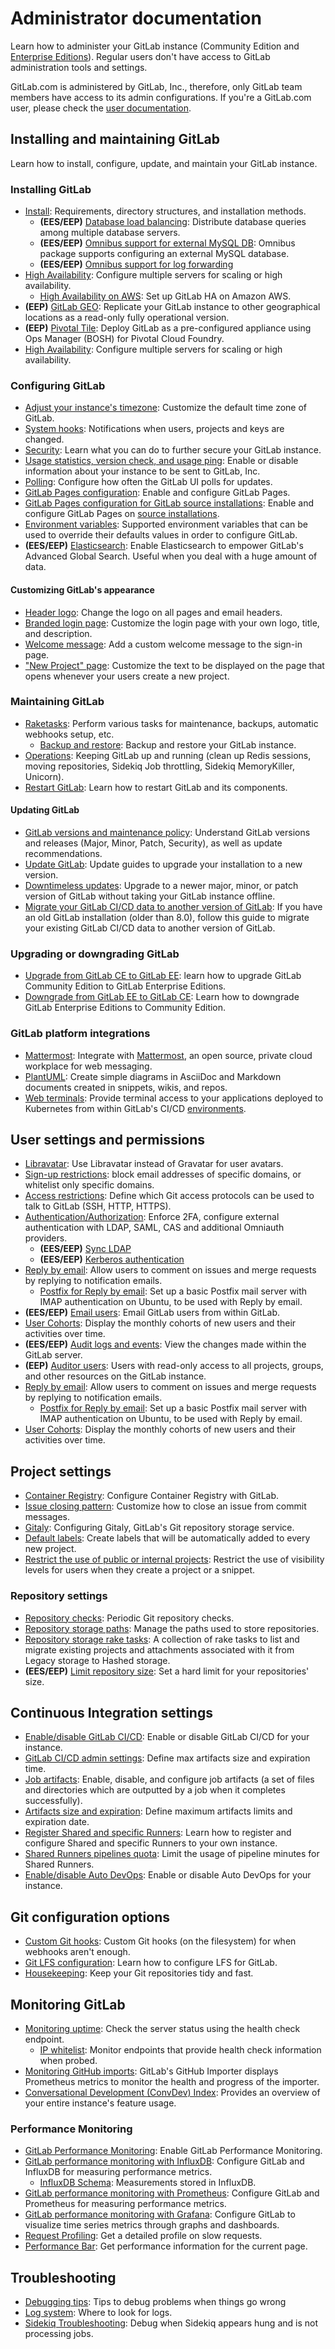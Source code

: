 # Administrator documentation

Learn how to administer your GitLab instance (Community Edition and
[Enterprise Editions](https://about.gitlab.com/gitlab-ee/)).
Regular users don't have access to GitLab administration tools and settings.

GitLab.com is administered by GitLab, Inc., therefore, only GitLab team members have
access to its admin configurations. If you're a GitLab.com user, please check the
[user documentation](../user/index.html).

## Installing and maintaining GitLab

Learn how to install, configure, update, and maintain your GitLab instance.

### Installing GitLab

- [Install](../install/README.md): Requirements, directory structures, and installation methods.
  - **(EES/EEP)** [Database load balancing](database_load_balancing.md): Distribute database queries among multiple database servers.
  - **(EES/EEP)** [Omnibus support for external MySQL DB](https://docs.gitlab.com/omnibus/settings/database.html#using-a-mysql-database-management-server-enterprise-edition-only): Omnibus package supports configuring an external MySQL database.
  - **(EES/EEP)** [Omnibus support for log forwarding](https://docs.gitlab.com/omnibus/settings/logs.html#udp-log-shipping-gitlab-enterprise-edition-only)
- [High Availability](high_availability/README.md): Configure multiple servers for scaling or high availability.
  - [High Availability on AWS](../university/high-availability/aws/README.md): Set up GitLab HA on Amazon AWS.
- **(EEP)** [GitLab GEO](../gitlab-geo/README.md): Replicate your GitLab instance to other geographical locations as a read-only fully operational version.
- **(EEP)** [Pivotal Tile](../install/pivotal/index.md): Deploy GitLab as a pre-configured appliance using Ops Manager (BOSH) for Pivotal Cloud Foundry.
- [High Availability](high_availability/README.md): Configure multiple servers for scaling or high availability.

### Configuring GitLab

- [Adjust your instance's timezone](../workflow/timezone.md): Customize the default time zone of GitLab.
- [System hooks](../system_hooks/system_hooks.md): Notifications when users, projects and keys are changed.
- [Security](../security/README.md): Learn what you can do to further secure your GitLab instance.
- [Usage statistics, version check, and usage ping](../user/admin_area/settings/usage_statistics.md): Enable or disable information about your instance to be sent to GitLab, Inc.
- [Polling](polling.md): Configure how often the GitLab UI polls for updates.
- [GitLab Pages configuration](pages/index.md): Enable and configure GitLab Pages.
- [GitLab Pages configuration for GitLab source installations](pages/source.md): Enable and configure GitLab Pages on
[source installations](../install/installation.md#installation-from-source).
- [Environment variables](environment_variables.md): Supported environment variables that can be used to override their defaults values in order to configure GitLab.
- **(EES/EEP)** [Elasticsearch](../integration/elasticsearch.md): Enable Elasticsearch to empower GitLab's Advanced Global Search. Useful when you deal with a huge amount of data.

#### Customizing GitLab's appearance

- [Header logo](../customization/branded_page_and_email_header.md): Change the logo on all pages and email headers.
- [Branded login page](../customization/branded_login_page.md): Customize the login page with your own logo, title, and description.
- [Welcome message](../customization/welcome_message.md): Add a custom welcome message to the sign-in page.
- ["New Project" page](../customization/new_project_page.md): Customize the text to be displayed on the page that opens whenever your users create a new project.

### Maintaining GitLab

- [Raketasks](../raketasks/README.md): Perform various tasks for maintenance, backups, automatic webhooks setup, etc.
  - [Backup and restore](../raketasks/backup_restore.md): Backup and restore your GitLab instance.
- [Operations](operations/index.md): Keeping GitLab up and running (clean up Redis sessions, moving repositories, Sidekiq Job throttling, Sidekiq MemoryKiller, Unicorn).
- [Restart GitLab](restart_gitlab.md): Learn how to restart GitLab and its components.

#### Updating GitLab

- [GitLab versions and maintenance policy](../policy/maintenance.md): Understand GitLab versions and releases (Major, Minor, Patch, Security), as well as update recommendations.
- [Update GitLab](../update/README.md): Update guides to upgrade your installation to a new version.
- [Downtimeless updates](../update/README.md#upgrading-without-downtime): Upgrade to a newer major, minor, or patch version of GitLab without taking your GitLab instance offline.
- [Migrate your GitLab CI/CD data to another version of GitLab](../migrate_ci_to_ce/README.md): If you have an old GitLab installation (older than 8.0), follow this guide to migrate your existing GitLab CI/CD data to another version of GitLab.

### Upgrading or downgrading GitLab

- [Upgrade from GitLab CE to GitLab EE](../update/README.md#upgrading-between-editions): learn how to upgrade GitLab Community Edition to GitLab Enterprise Editions.
- [Downgrade from GitLab EE to GitLab CE](../downgrade_ee_to_ce/README.md): Learn how to downgrade GitLab Enterprise Editions to Community Edition.

### GitLab platform integrations

- [Mattermost](https://docs.gitlab.com/omnibus/gitlab-mattermost/): Integrate with [Mattermost](https://about.mattermost.com/), an open source, private cloud workplace for web messaging.
- [PlantUML](integration/plantuml.md): Create simple diagrams in AsciiDoc and Markdown documents
created in snippets, wikis, and repos.
- [Web terminals](integration/terminal.md): Provide terminal access to your applications deployed to Kubernetes from within GitLab's CI/CD [environments](../ci/environments.md#web-terminals).

## User settings and permissions

- [Libravatar](../customization/libravatar.md): Use Libravatar instead of Gravatar for user avatars.
- [Sign-up restrictions](../user/admin_area/settings/sign_up_restrictions.md): block email addresses of specific domains, or whitelist only specific domains.
- [Access restrictions](../user/admin_area/settings/visibility_and_access_controls.md#enabled-git-access-protocols): Define which Git access protocols can be used to talk to GitLab (SSH, HTTP, HTTPS).
- [Authentication/Authorization](../topics/authentication/index.md#gitlab-administrators): Enforce 2FA, configure external authentication with LDAP, SAML, CAS and additional Omniauth providers.
  - **(EES/EEP)** [Sync LDAP](auth/ldap-ee.md)
  - **(EES/EEP)** [Kerberos authentication](../integration/kerberos.md)
- [Reply by email](reply_by_email.md): Allow users to comment on issues and merge requests by replying to notification emails.
  - [Postfix for Reply by email](reply_by_email_postfix_setup.md): Set up a basic Postfix mail
server with IMAP authentication on Ubuntu, to be used with Reply by email.
- **(EES/EEP)** [Email users](../tools/email.md): Email GitLab users from within GitLab.
- [User Cohorts](../user/admin_area/user_cohorts.md): Display the monthly cohorts of new users and their activities over time.
- **(EES/EEP)** [Audit logs and events](audit_events.md): View the changes made within the GitLab server.
- **(EEP)** [Auditor users](auditor_users.md): Users with read-only access to all projects, groups, and other resources on the GitLab instance.
- [Reply by email](reply_by_email.md): Allow users to comment on issues and merge requests by replying to notification emails.
  - [Postfix for Reply by email](reply_by_email_postfix_setup.md): Set up a basic Postfix mail
server with IMAP authentication on Ubuntu, to be used with Reply by email.
- [User Cohorts](../user/admin_area/user_cohorts.md): Display the monthly cohorts of new users and their activities over time.

## Project settings

- [Container Registry](container_registry.md): Configure Container Registry with GitLab.
- [Issue closing pattern](issue_closing_pattern.md): Customize how to close an issue from commit messages.
- [Gitaly](gitaly/index.md): Configuring Gitaly, GitLab's Git repository storage service.
- [Default labels](../user/admin_area/labels.html): Create labels that will be automatically added to every new project.
- [Restrict the use of public or internal projects](../public_access/public_access.md#restricting-the-use-of-public-or-internal-projects): Restrict the use of visibility levels for users when they create a project or a snippet.

### Repository settings

- [Repository checks](repository_checks.md): Periodic Git repository checks.
- [Repository storage paths](repository_storage_paths.md): Manage the paths used to store repositories.
- [Repository storage rake tasks](raketasks/storage.md): A collection of rake tasks to list and migrate existing projects and attachments associated with it from Legacy storage to Hashed storage.
- **(EES/EEP)** [Limit repository size](../user/admin_area/settings/account_and_limit_settings.md): Set a hard limit for your repositories' size.

## Continuous Integration settings

- [Enable/disable GitLab CI/CD](../ci/enable_or_disable_ci.md#site-wide-admin-setting): Enable or disable GitLab CI/CD for your instance.
- [GitLab CI/CD admin settings](../user/admin_area/settings/continuous_integration.md): Define max artifacts size and expiration time.
- [Job artifacts](job_artifacts.md): Enable, disable, and configure job artifacts (a set of files and directories which are outputted by a job when it completes successfully).
- [Artifacts size and expiration](../user/admin_area/settings/continuous_integration.md#maximum-artifacts-size): Define maximum artifacts limits and expiration date.
- [Register Shared and specific Runners](../ci/runners/README.md#registering-a-shared-runner): Learn how to register and configure Shared and specific Runners to your own instance.
- [Shared Runners pipelines quota](../user/admin_area/settings/continuous_integration.md#shared-runners-pipeline-minutes-quota): Limit the usage of pipeline minutes for Shared Runners.
- [Enable/disable Auto DevOps](../topics/autodevops/index.md#enabling-auto-devops): Enable or disable Auto DevOps for your instance.

## Git configuration options

- [Custom Git hooks](custom_hooks.md): Custom Git hooks (on the filesystem) for when webhooks aren't enough.
- [Git LFS configuration](../workflow/lfs/lfs_administration.md): Learn how to configure LFS for GitLab.
- [Housekeeping](housekeeping.md): Keep your Git repositories tidy and fast.

## Monitoring GitLab

- [Monitoring uptime](../user/admin_area/monitoring/health_check.md): Check the server status using the health check endpoint.
  - [IP whitelist](monitoring/ip_whitelist.md): Monitor endpoints that provide health check information when probed.
- [Monitoring GitHub imports](monitoring/github_imports.md): GitLab's GitHub Importer displays Prometheus metrics to monitor the health and progress of the importer.
- [Conversational Development (ConvDev) Index](../user/admin_area/monitoring/convdev.md): Provides an overview of your entire instance's feature usage.

### Performance Monitoring

- [GitLab Performance Monitoring](monitoring/performance/gitlab_configuration.md): Enable GitLab Performance Monitoring.
- [GitLab performance monitoring with InfluxDB](monitoring/performance/introduction.md): Configure GitLab and InfluxDB for measuring performance metrics.
  - [InfluxDB Schema](monitoring/performance/influxdb_schema.md): Measurements stored in InfluxDB.
- [GitLab performance monitoring with Prometheus](monitoring/prometheus/index.md): Configure GitLab and Prometheus for measuring performance metrics.
- [GitLab performance monitoring with Grafana](monitoring/prometheus/index.md): Configure GitLab to visualize time series metrics through graphs and dashboards.
- [Request Profiling](monitoring/performance/request_profiling.md): Get a detailed profile on slow requests.
- [Performance Bar](monitoring/performance/performance_bar.md): Get performance information for the current page.

## Troubleshooting

- [Debugging tips](troubleshooting/debug.md): Tips to debug problems when things go wrong
- [Log system](logs.md): Where to look for logs.
- [Sidekiq Troubleshooting](troubleshooting/sidekiq.md): Debug when Sidekiq appears hung and is not processing jobs.
